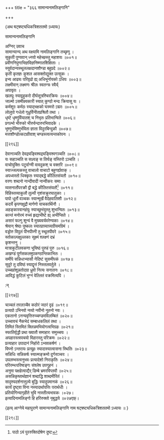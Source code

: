 +++
title = "३६६ सामान्यनामलिङ्गानि"

+++

\{अथ षट्षष्ट्यधिकत्रिशततमो ऽध्यायः\}

सामान्यनामलिङ्गानि  
    
अग्निर् उवाच  
सामान्यान्य् अथ वक्ष्यामि नामलिङ्गानि तच्छृणु   ।  
सुकृती पुण्यवान् ध्नयो महेच्छस्तु महाशयः   ॥००१॥  
प्रवीणनिपुणाभिज्ञविज्ञनिष्णातशिक्षिताः   ।  
स्युर्वदान्यस्थूललक्षदानशौण्डा बहुप्रदे ॥००२॥  
कृती कृतज्ञः कुशल आसक्तोद्युक्त उत्सुकः ।  
इभ्य आढ्यः परिवृढो ह्य् अधिभूर्नायको ऽधिपः   ॥००३॥  
लक्ष्मीवान् लक्ष्मणः श्रीलः स्वतन्त्रः स्वैर्य्  
अपावृतः ।  
खलपूः स्याद्वहुकरो दीर्घसूत्रश्चिरक्रियः ॥००४॥  
जाल्मो ऽसमीक्ष्यकारी स्यात् कुण्ठो मन्दः क्रियासु यः   ।  
कर्मशूरः कर्मठः स्याद्भक्षको घस्मरो ऽद्मरः   ॥००५॥  
लोलुपो गर्धलो गृध्रुर्विनीतप्रश्रितौ तथा ।  
धृष्टे धृष्णुर्वियातश् च निभृतः प्रतिभान्विते   ॥००६॥  
प्रगल्भो भीरुको भीरुर्वन्दारुरभिवादके ।  
भूष्णुर्भविष्णुर्भविता ज्ञाता विदुरबिन्दुकौ   ॥००७॥  
मत्तशौण्डोत्कटक्षीवाश् चण्डस्त्वत्यन्तकोपनः   ।  

[[२९६]]
    
देवानञ्चति देवद्र्यङ्विश्वद्र्यङ्विश्वगञ्चति ॥००८॥  
यः सहाञ्चति स सध्र्यङ् स तिर्यङ् यस्तिरो ऽञ्चति ।  
वाचोयुक्तिः पटुर्वाग्मी वावदूकश् च वक्तरि ॥००९॥  
स्याज्जल्पकस्तु वाचालो वाचाटो बहुगर्ह्यवाक् ।  
अपध्वस्तो धिक्कृतः स्याद्बद्धे कीलितसंयतौ ॥०१०॥  
वरणः शब्दनो नान्दीवादी नान्वीकरः समाः   ।  
व्यसनार्तोपरक्रौ द्वौ बद्धे कीलितसंयतौ[^१] ॥०११॥  
विहिस्तव्याकुलौ तुल्यौ नृशंसक्रूरघातुकाः ।  
पापो धूर्तो वञ्चकः स्यान्मूर्खे वैदेहवालिशौ   ॥०१२॥  
कदर्ये कृपणक्षुद्रौ मार्गणो याचकार्थिनौ ।  
अहङ्कारवानहंयुः स्याच्छुभंयुस्तु शुभान्वितः   ॥०१३॥  
कान्तं मनोरमं रुच्यं हृद्याभीष्टे ह्य् अभीप्सिते   ।  
असारं फल्गु शून्यं वै मुख्यवर्यवरेण्यकाः   ॥०१४॥  
श्रेयान् श्रेष्ठः पुष्कलः स्यात्प्राग्र्याग्र्यग्रीयमग्रिमं   ।  
वड्रोरु विपुलं पीनपीव्नी तु स्थूलपीवरे ॥०१५॥  
स्तोकाल्पक्षुल्लकाः सूक्ष्मं श्लक्ष्णं दभ्रं  
कृशन्तनु ।  
मात्राकुटीलवकणा भूयिष्ठं पुरुहं पुरु   ॥०१६॥  
अखण्डं पूर्णसकलमुपकण्ठान्तिकाभितः   ।  
समीपे सन्निधाभ्यासौ नेदिष्टं सुसमीपकं   ॥०१७॥  
सुदूरे तु दविष्ठं स्याद्वृत्तं निस्तलवर्तुले ।  
उच्चप्रांशून्नतोदग्रा ध्रुवो नित्यः सनातनः   ॥०१८॥  
आविद्धं कुटिलं भुग्नं वेल्लितं वक्रमित्यपि ।  
    
:न्  
    
[^१]: पाठो ऽयं पुररुक्तिदोषेण दुष्टः  

[[२९७]]
    
चञ्चलं तरलञ्चैव कठोरं जठरं दृढं   ॥०१९॥  
प्रत्यग्रो ऽभिनवो नव्यो नवीनो नूतनो नवः ।  
एकतानो ऽनन्यवृत्तिरुच्चण्डमविलम्बितं ॥०२०॥  
उच्चावचं नैकभेदं सम्बाधकलिलं तथा ।  
तिमितं स्तिमितं क्लिन्नमभियोगत्वभिग्रहः ॥०२१॥  
स्फातिर्वृद्धौ प्रथा ख्यातौ समाहारः समुच्चयः   ।  
अपहारस्त्वपचयो विहारस्तु परिक्रमः ॥०२२॥  
प्रत्याहार उपादानं निर्हारो ऽभ्यवकर्षणं ।  
विघ्नो ऽन्तरायः प्रत्यूहः स्यादास्यात्वासना स्थितिः   ॥०२३॥  
सन्निधिः सन्निकर्षः स्यात्मङ्क्रमो दुर्गसञ्चरः   ।  
उपलम्भस्त्वनुभवः प्रत्यादेशो निराकृतिः ॥०२४॥  
परिरम्भःपरिष्वङ्गः संश्लेष उपगूहनं   ।  
अनुमा पक्षहेत्वाद्यैर् डिम्बे भ्रमरविप्लवौ ॥०२५॥  
असन्निकृष्तार्थज्ञानं शब्दाद्धि शाब्दमीरितं   ।  
सादृश्यदर्शनात्तुल्ये बुद्धिः स्यादुपमानकं   ॥०२६॥  
कार्यं दृष्ट्वा विना नस्यादर्थापत्तिः परार्थधीः   ।  
प्रतियोगिन्यागृहीते भुवि नास्तीत्यभावकः ।०२७।  
इत्यादिनामलिङ्गो हि हरिरुक्तो नृबुद्धये ॥०२७एफ़्।  
    
\{इत्य् आग्नेये महापुराणे सामान्यनामलिङ्गानि नाम षट्षष्ट्यधिकत्रिशततमो ऽध्यायः ॥  }

[[२९८]]
    